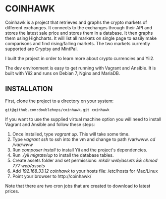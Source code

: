 COINHAWK
================================

Coinhawk is a project that retrieves and graphs the crypto markets of different exchanges. It connects to the exchanges through their API and stores the latest sale price and stores them in a database. It then graphs them using Highcharts. It will list all markets on single page to easily make comparisons and find rising/falling markets. The two markets currently supported are Cryptsy and MintPal.

I built the project in order to learn more about crypto currencies and Yii2.

The dev environment is easy to get running with Vagrant and Ansible. It is built with Yii2 and runs on Debian 7, Nginx and MariaDB.

INSTALLATION
------------

First, clone the project to a directory on your system:

~~~
git@github.com:doublehops/coinhawk.git coinhawk
~~~

If you want to use the supplied virtual machine option you will need to install Vagrant and Ansible and follow these steps:

1. Once installed, type *vagrant up*. This will take some time.
2. Type *vagrant ssh* to ssh into the vm and change to path /var/www. *cd /var/www*
3. Run *composer install* to install Yii and the project's dependencies.
4. Run *./yii migrate/up* to install the database tables.
5. Create assets folder and set permissions: *mkdir web/assets && chmod 777 web/assets* 
6. Add *192.168.33.12 coinhawk* to your hosts file: /etc/hosts for Mac/Linux
7. Point your browser to http://coinhawk/

Note that there are two cron jobs that are created to download to latest prices.
